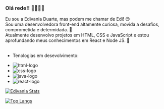### Olá rede!! 👋📝🌻🦋 

Eu sou a Edivania Duarte, mas podem me chamar de Edi! 😊
<br>
Sou uma desenvolvedora front-end altamente curiosa, movida a desafios, comprometida e determidada. 🎯
<br>
Atualmente desenvolvo projetos em HTML, CSS e JavaScript e estou aprofundando meus conhecimentos em React e Node JS. :rocket:
<br>
<br> 
 * Tenologias em desevolvimento:
- <img src="https://img.shields.io/badge/HTML5-E34F26?style=for-the-badge&logo=html5&logoColor=white" alt="html-logo"/>
- <img src="https://img.shields.io/badge/CSS-239120?&style=for-the-badge&logo=css3&logoColor=white" alt="css-logo"/>
- <img src="https://img.shields.io/badge/JavaScript-F7DF1E?style=for-the-badge&logo=javascript&logoColor=black" alt="java-logo"/>
-  <img src="https://img.shields.io/badge/react%20os-0088CC?style=for-the-badge&logo=reactos&logoColor=white" alt="react-logo"/>





[![Edivania Stats](https://github-readme-stats.vercel.app/api?username=Edivania88Duarte)](https://github.com/anuraghazra/github-readme-stats)


[![Top Langs](https://github-readme-stats.vercel.app/api/top-langs/?username=Edivania88Duarte)](https://github.com/anuraghazra/github-readme-stats)
